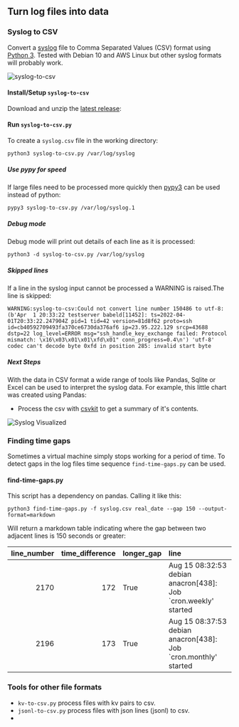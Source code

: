 ## Turn log files into data

### Syslog to CSV
Convert a [syslog](https://tools.ietf.org/html/rfc5424) file to Comma Separated Values (CSV) format using [Python 3](https://python.org).  Tested with Debian 10 and AWS Linux but other syslog formats will probably work.

![syslog-to-csv](https://github.com/gm3dmo/syslog-to-csv/actions/workflows/syslog-to-csv.yml/badge.svg)


#### Install/Setup `syslog-to-csv`
Download and unzip the [latest release](https://github.com/gm3dmo/syslog-to-csv/releases/latest):

#### Run `syslog-to-csv.py`
To create a `syslog.csv` file in the working directory:

```
python3 syslog-to-csv.py /var/log/syslog
```

##### Use pypy for speed
If large files need to be processed more quickly then [pypy3](https://www.pypy.org/) can be used instead of python:

```
pypy3 syslog-to-csv.py /var/log/syslog.1
```

##### Debug mode
Debug mode will print out details of each line as it is processed:

```
python3 -d syslog-to-csv.py /var/log/syslog
```


##### Skipped lines
If a line in the syslog input cannot be processed a WARNING is raised.The line is skipped:

```
WARNING:syslog-to-csv:Could not convert line number 150486 to utf-8: (b'Apr  1 20:33:22 testserver babeld[11452]: ts=2022-04-01T20:33:22.247904Z pid=1 tid=42 version=81d8f62 proto=ssh id=cb40592709493fa370ce6730da376af6 ip=23.95.222.129 srcp=43688 dstp=22 log_level=ERROR msg="ssh_handle_key_exchange failed: Protocol mismatch: \x16\x03\x01\x01\xfd\x01" conn_progress=0.4\n') 'utf-8' codec can't decode byte 0xfd in position 285: invalid start byte
```

##### Next Steps
With the data in CSV format a wide range of tools like Pandas, Sqlite or Excel can be used to interpret the syslog data. For example, this little chart was created using Pandas:

- Process the csv with [csvkit](https://csvkit.readthedocs.io/en/latest/) to get a summary of it's contents.


![Syslog Visualized](images/syslog-visualized.png)

### Finding time gaps
Sometimes a virtual machine simply stops working for a period of time. To detect gaps in the log files time sequence `find-time-gaps.py` can be used.

#### find-time-gaps.py
This script has a dependency on pandas. Calling it like this:

```
python3 find-time-gaps.py -f syslog.csv real_date --gap 150 --output-format=markdown
```

Will return a markdown table indicating where the gap between two adjacent lines is 150 seconds or greater:

|   line_number |   time_difference | longer_gap   | line                                                            |
|--------------:|------------------:|:-------------|:----------------------------------------------------------------|
|          2170 |               172 | True         | Aug 15 08:32:53 debian anacron[438]: Job `cron.weekly' started  |
|          2196 |               173 | True         | Aug 15 08:37:53 debian anacron[438]: Job `cron.monthly' started |

### Tools for other file formats

- `kv-to-csv.py` process files with kv pairs to csv.
- `jsonl-to-csv.py` process files with json lines (jsonl) to csv.
- 
